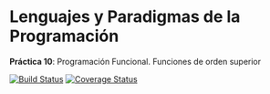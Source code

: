 # Lenguajes y Paradigmas de la Programación #
**Práctica 10**: Programación Funcional. Funciones de orden superior

[![Build Status](https://travis-ci.org/alu0100221879/prct10.svg?branch=master)](https://travis-ci.org/alu0100221879/prct10) [![Coverage Status](https://coveralls.io/repos/alu0100221879/prct10/badge.svg?branch=master&service=github)](https://coveralls.io/github/alu0100221879/prct10?branch=master)
